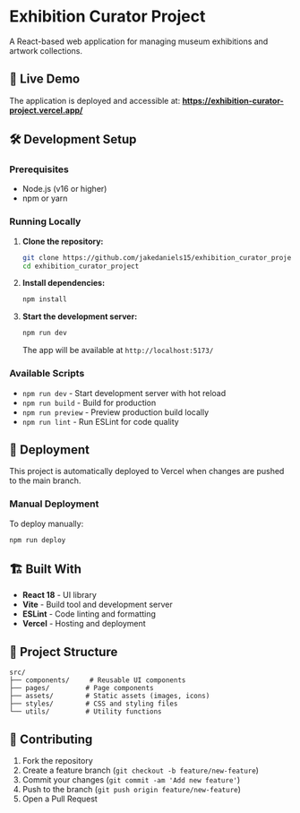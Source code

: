 # Exhibition Curator Project

A React-based web application for managing museum exhibitions and artwork collections.

## 🚀 Live Demo

The application is deployed and accessible at:
**https://exhibition-curator-project.vercel.app/**

## 🛠️ Development Setup

### Prerequisites
- Node.js (v16 or higher)
- npm or yarn

### Running Locally

1. **Clone the repository:**
   ```bash
   git clone https://github.com/jakedaniels15/exhibition_curator_project.git
   cd exhibition_curator_project
   ```

2. **Install dependencies:**
   ```bash
   npm install
   ```

3. **Start the development server:**
   ```bash
   npm run dev
   ```
   
   The app will be available at `http://localhost:5173/`

### Available Scripts

- `npm run dev` - Start development server with hot reload
- `npm run build` - Build for production
- `npm run preview` - Preview production build locally
- `npm run lint` - Run ESLint for code quality

## 🚀 Deployment

This project is automatically deployed to Vercel when changes are pushed to the main branch.

### Manual Deployment
To deploy manually:
```bash
npm run deploy
```

## 🏗️ Built With

- **React 18** - UI library
- **Vite** - Build tool and development server
- **ESLint** - Code linting and formatting
- **Vercel** - Hosting and deployment

## 📁 Project Structure

```
src/
├── components/     # Reusable UI components
├── pages/         # Page components
├── assets/        # Static assets (images, icons)
├── styles/        # CSS and styling files
└── utils/         # Utility functions
```

## 🤝 Contributing

1. Fork the repository
2. Create a feature branch (`git checkout -b feature/new-feature`)
3. Commit your changes (`git commit -am 'Add new feature'`)
4. Push to the branch (`git push origin feature/new-feature`)
5. Open a Pull Request
